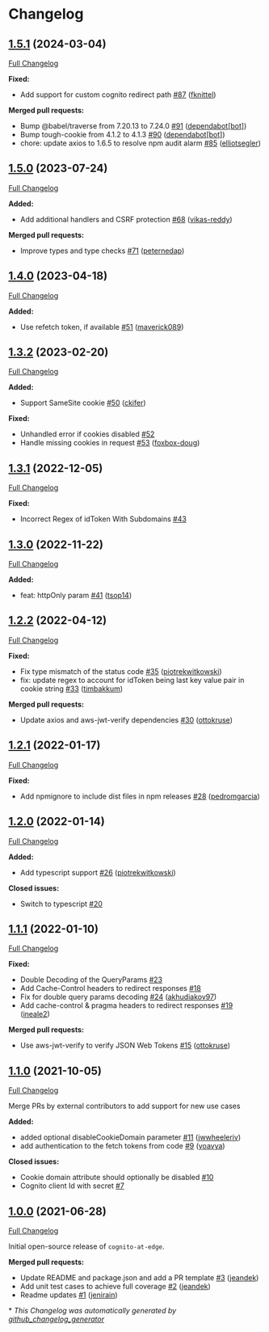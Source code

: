 # Changelog

## [1.5.1](https://github.com/awslabs/cognito-at-edge/tree/1.5.1) (2024-03-04)

[Full Changelog](https://github.com/awslabs/cognito-at-edge/compare/1.5.0...1.5.1)

**Fixed:**

- Add support for custom cognito redirect path [\#87](https://github.com/awslabs/cognito-at-edge/pull/87) ([fknittel](https://github.com/fknittel))

**Merged pull requests:**

- Bump @babel/traverse from 7.20.13 to 7.24.0 [\#91](https://github.com/awslabs/cognito-at-edge/pull/91) ([dependabot[bot]](https://github.com/apps/dependabot))
- Bump tough-cookie from 4.1.2 to 4.1.3 [\#90](https://github.com/awslabs/cognito-at-edge/pull/90) ([dependabot[bot]](https://github.com/apps/dependabot))
- chore: update axios to 1.6.5 to resolve npm audit alarm [\#85](https://github.com/awslabs/cognito-at-edge/pull/85) ([elliotsegler](https://github.com/elliotsegler))

## [1.5.0](https://github.com/awslabs/cognito-at-edge/tree/1.5.0) (2023-07-24)

[Full Changelog](https://github.com/awslabs/cognito-at-edge/compare/1.4.0...1.5.0)

**Added:**

- Add additional handlers and CSRF protection [\#68](https://github.com/awslabs/cognito-at-edge/pull/68) ([vikas-reddy](https://github.com/vikas-reddy))

**Merged pull requests:**

- Improve types and type checks [\#71](https://github.com/awslabs/cognito-at-edge/pull/71) ([peternedap](https://github.com/peternedap))

## [1.4.0](https://github.com/awslabs/cognito-at-edge/tree/1.4.0) (2023-04-18)

[Full Changelog](https://github.com/awslabs/cognito-at-edge/compare/1.3.2...1.4.0)

**Added:**

- Use refetch token, if available [\#51](https://github.com/awslabs/cognito-at-edge/pull/51) ([maverick089](https://github.com/maverick089))

## [1.3.2](https://github.com/awslabs/cognito-at-edge/tree/1.3.2) (2023-02-20)

[Full Changelog](https://github.com/awslabs/cognito-at-edge/compare/1.3.1...1.3.2)

**Added:**

- Support SameSite cookie [\#50](https://github.com/awslabs/cognito-at-edge/pull/50) ([ckifer](https://github.com/ckifer))

**Fixed:**

- Unhandled error if cookies disabled [\#52](https://github.com/awslabs/cognito-at-edge/issues/52)
- Handle missing cookies in request [\#53](https://github.com/awslabs/cognito-at-edge/pull/53) ([foxbox-doug](https://github.com/foxbox-doug))

## [1.3.1](https://github.com/awslabs/cognito-at-edge/tree/1.3.1) (2022-12-05)

[Full Changelog](https://github.com/awslabs/cognito-at-edge/compare/1.3.0...1.3.1)

**Fixed:**

- Incorrect Regex of idToken With Subdomains [\#43](https://github.com/awslabs/cognito-at-edge/issues/43)

## [1.3.0](https://github.com/awslabs/cognito-at-edge/tree/1.3.0) (2022-11-22)

[Full Changelog](https://github.com/awslabs/cognito-at-edge/compare/1.2.2...1.3.0)

**Added:**

- feat: httpOnly param [\#41](https://github.com/awslabs/cognito-at-edge/pull/41) ([tsop14](https://github.com/tsop14))

## [1.2.2](https://github.com/awslabs/cognito-at-edge/tree/1.2.2) (2022-04-12)

[Full Changelog](https://github.com/awslabs/cognito-at-edge/compare/1.2.1...1.2.2)

**Fixed:**

- Fix type mismatch of the status code [\#35](https://github.com/awslabs/cognito-at-edge/pull/35) ([piotrekwitkowski](https://github.com/piotrekwitkowski))
- fix: update regex to account for idToken being last key value pair in cookie string [\#33](https://github.com/awslabs/cognito-at-edge/pull/33) ([timbakkum](https://github.com/timbakkum))

**Merged pull requests:**

- Update axios and aws-jwt-verify dependencies [\#30](https://github.com/awslabs/cognito-at-edge/pull/30) ([ottokruse](https://github.com/ottokruse))

## [1.2.1](https://github.com/awslabs/cognito-at-edge/tree/1.2.1) (2022-01-17)

[Full Changelog](https://github.com/awslabs/cognito-at-edge/compare/1.2.0...1.2.1)

**Fixed:**

- Add npmignore to include dist files in npm releases [\#28](https://github.com/awslabs/cognito-at-edge/pull/28) ([pedromgarcia](https://github.com/pedromgarcia))

## [1.2.0](https://github.com/awslabs/cognito-at-edge/tree/1.2.0) (2022-01-14)

[Full Changelog](https://github.com/awslabs/cognito-at-edge/compare/1.1.1...1.2.0)

**Added:**

- Add typescript support [\#26](https://github.com/awslabs/cognito-at-edge/pull/26) ([piotrekwitkowski](https://github.com/piotrekwitkowski))

**Closed issues:**

- Switch to typescript [\#20](https://github.com/awslabs/cognito-at-edge/issues/20)

## [1.1.1](https://github.com/awslabs/cognito-at-edge/tree/1.1.1) (2022-01-10)

[Full Changelog](https://github.com/awslabs/cognito-at-edge/compare/1.1.0...1.1.1)

**Fixed:**

- Double Decoding of the QueryParams [\#23](https://github.com/awslabs/cognito-at-edge/issues/23)
- Add Cache-Control headers to redirect responses [\#18](https://github.com/awslabs/cognito-at-edge/issues/18)
- Fix for double query params decoding [\#24](https://github.com/awslabs/cognito-at-edge/pull/24) ([akhudiakov97](https://github.com/akhudiakov97))
- Add cache-control & pragma headers to redirect responses [\#19](https://github.com/awslabs/cognito-at-edge/pull/19) ([ineale2](https://github.com/ineale2))

**Merged pull requests:**

- Use aws-jwt-verify to verify JSON Web Tokens [\#15](https://github.com/awslabs/cognito-at-edge/pull/15) ([ottokruse](https://github.com/ottokruse))

## [1.1.0](https://github.com/awslabs/cognito-at-edge/tree/1.1.0) (2021-10-05)

[Full Changelog](https://github.com/awslabs/cognito-at-edge/compare/1.0.0...1.1.0)

Merge PRs by external contributors to add support for new use cases

**Added:**

- added optional disableCookieDomain parameter [\#11](https://github.com/awslabs/cognito-at-edge/pull/11) ([jwwheeleriv](https://github.com/jwwheeleriv))
- add authentication to the fetch tokens from code [\#9](https://github.com/awslabs/cognito-at-edge/pull/9) ([yoavya](https://github.com/yoavya))

**Closed issues:**

- Cookie domain attribute should optionally be disabled [\#10](https://github.com/awslabs/cognito-at-edge/issues/10)
- Cognito client Id with secret [\#7](https://github.com/awslabs/cognito-at-edge/issues/7)

## [1.0.0](https://github.com/awslabs/cognito-at-edge/tree/1.0.0) (2021-06-28)

[Full Changelog](https://github.com/awslabs/cognito-at-edge/compare/9ad4d41623deafb8c217b9071fe2e63a4d4f30c7...1.0.0)

Initial open-source release of `cognito-at-edge`.

**Merged pull requests:**

- Update README and package.json and add a PR template [\#3](https://github.com/awslabs/cognito-at-edge/pull/3) ([jeandek](https://github.com/jeandek))
- Add unit test cases to achieve full coverage [\#2](https://github.com/awslabs/cognito-at-edge/pull/2) ([jeandek](https://github.com/jeandek))
- Readme updates [\#1](https://github.com/awslabs/cognito-at-edge/pull/1) ([jenirain](https://github.com/jenirain))



\* *This Changelog was automatically generated by [github_changelog_generator](https://github.com/github-changelog-generator/github-changelog-generator)*
